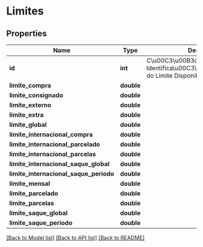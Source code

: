 # Limites

## Properties
Name | Type | Description | Notes
------------ | ------------- | ------------- | -------------
**id** | **int** | C\u00C3\u00B3digo de Identifica\u00C3\u00A7\u00C3\u00A3o do Limite Disponibilidade (id). | 
**limite_compra** | **double** |  | 
**limite_consignado** | **double** |  | 
**limite_externo** | **double** |  | 
**limite_extra** | **double** |  | 
**limite_global** | **double** |  | 
**limite_internacional_compra** | **double** |  | 
**limite_internacional_parcelado** | **double** |  | 
**limite_internacional_parcelas** | **double** |  | 
**limite_internacional_saque_global** | **double** |  | 
**limite_internacional_saque_periodo** | **double** |  | 
**limite_mensal** | **double** |  | 
**limite_parcelado** | **double** |  | 
**limite_parcelas** | **double** |  | 
**limite_saque_global** | **double** |  | 
**limite_saque_periodo** | **double** |  | 

[[Back to Model list]](../README.md#documentation-for-models) [[Back to API list]](../README.md#documentation-for-api-endpoints) [[Back to README]](../README.md)


